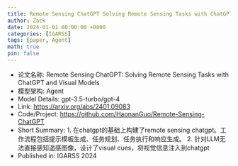 ```yaml
---
title: Remote Sensing ChatGPT Solving Remote Sensing Tasks with ChatGPT and Visual Models
author: Zack
date: 2024-01-01 00:00:00 +0800
categories: [IGARSS]
tags: [paper, Agent]
math: true
pin: false
---
```

- 论文名称: Remote Sensing ChatGPT: Solving Remote Sensing Tasks with ChatGPT and Visual Models
- 模型架构: Agent
- Model Details: gpt-3.5-turbo/gpt-4
- Link: https://arxiv.org/abs/2401.09083
- Code/Project: https://github.com/HaonanGuo/Remote-Sensing-ChatGPT
- Short Summary: 1. 在chatgpt的基础上构建了remote sensing chatgpt。工作流程包括提示模板生成、任务规划、任务执行和响应生成。    2. 针对LLM无法直接感知遥感图像，设计了visual cues，将视觉信息注入到chatgpt
- Published in: IGARSS 2024
